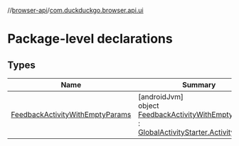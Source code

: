 //[browser-api](../../index.md)/[com.duckduckgo.browser.api.ui](index.md)

# Package-level declarations

## Types

| Name | Summary |
|---|---|
| [FeedbackActivityWithEmptyParams](-feedback-activity-with-empty-params/index.md) | [androidJvm]<br>object [FeedbackActivityWithEmptyParams](-feedback-activity-with-empty-params/index.md) : [GlobalActivityStarter.ActivityParams](../../../navigation-api/navigation-api/com.duckduckgo.navigation.api/-global-activity-starter/-activity-params/index.md) |
